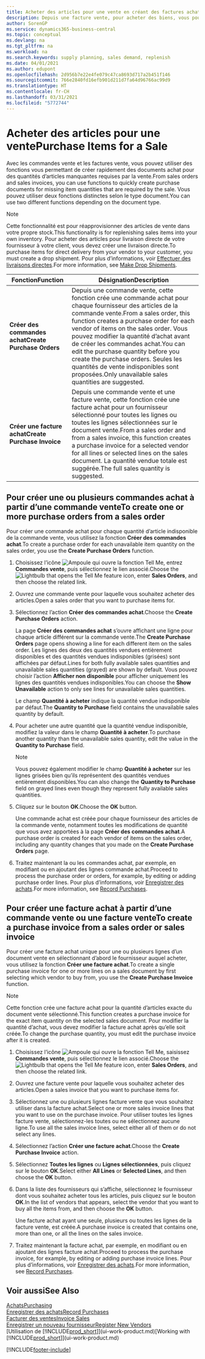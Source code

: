 ```yaml
---
title: Acheter des articles pour une vente en créant des factures achat | Microsoft Docs
description: Depuis une facture vente, pour acheter des biens, vous pouvez créer une facture achat pour un fournisseur.
author: SorenGP
ms.service: dynamics365-business-central
ms.topic: conceptual
ms.devlang: na
ms.tgt_pltfrm: na
ms.workload: na
ms.search.keywords: supply planning, sales demand, replenish
ms.date: 04/01/2021
ms.author: edupont
ms.openlocfilehash: 2d956b7e22e4fe079c47ca8693d717a2b451f146
ms.sourcegitcommit: 766e2840fd16efb901d211d7fa64d96766ac99d9
ms.translationtype: HT
ms.contentlocale: fr-CH
ms.lasthandoff: 03/31/2021
ms.locfileid: "5772744"
---
```

# <a name="purchase-items-for-a-sale"></a><span data-ttu-id="0db82-103">Acheter des articles pour une vente</span><span class="sxs-lookup"><span data-stu-id="0db82-103">Purchase Items for a Sale</span></span>
<span data-ttu-id="0db82-104">Avec les commandes vente et les factures vente, vous pouvez utiliser des fonctions vous permettant de créer rapidement des documents achat pour des quantités d’articles manquantes requises par la vente.</span><span class="sxs-lookup"><span data-stu-id="0db82-104">From sales orders and sales invoices, you can use functions to quickly create purchase documents for missing item quantities that are required by the sale.</span></span> <span data-ttu-id="0db82-105">Vous pouvez utiliser deux fonctions distinctes selon le type document.</span><span class="sxs-lookup"><span data-stu-id="0db82-105">You can use two different functions depending on the document type.</span></span>

> [!Note]
> <span data-ttu-id="0db82-106">Cette fonctionnalité est pour réapprovisionner des articles de vente dans votre propre stock.</span><span class="sxs-lookup"><span data-stu-id="0db82-106">This functionality is for replenishing sales items into your own inventory.</span></span> <span data-ttu-id="0db82-107">Pour acheter des articles pour livraison directe de votre fournisseur à votre client, vous devez créer une livraison directe.</span><span class="sxs-lookup"><span data-stu-id="0db82-107">To purchase items for direct delivery from your vendor to your customer, you must create a drop shipment.</span></span> <span data-ttu-id="0db82-108">Pour plus d’informations, voir [Effectuer des livraisons directes](sales-how-drop-shipment.md).</span><span class="sxs-lookup"><span data-stu-id="0db82-108">For more information, see [Make Drop Shipments](sales-how-drop-shipment.md).</span></span>   

|<span data-ttu-id="0db82-109">Fonction</span><span class="sxs-lookup"><span data-stu-id="0db82-109">Function</span></span>|<span data-ttu-id="0db82-110">Désignation</span><span class="sxs-lookup"><span data-stu-id="0db82-110">Description</span></span>|
|--------|-----------|
|<span data-ttu-id="0db82-111">**Créer des commandes achat**</span><span class="sxs-lookup"><span data-stu-id="0db82-111">**Create Purchase Orders**</span></span>|<span data-ttu-id="0db82-112">Depuis une commande vente, cette fonction crée une commande achat pour chaque fournisseur des articles de la commande vente.</span><span class="sxs-lookup"><span data-stu-id="0db82-112">From a sales order, this function creates a purchase order for each vendor of items on the sales order.</span></span> <span data-ttu-id="0db82-113">Vous pouvez modifier la quantité d’achat avant de créer les commandes achat.</span><span class="sxs-lookup"><span data-stu-id="0db82-113">You can edit the purchase quantity before you create the purchase orders.</span></span> <span data-ttu-id="0db82-114">Seules les quantités de vente indisponibles sont proposées.</span><span class="sxs-lookup"><span data-stu-id="0db82-114">Only unavailable sales quantities are suggested.</span></span>
|<span data-ttu-id="0db82-115">**Créer une facture achat**</span><span class="sxs-lookup"><span data-stu-id="0db82-115">**Create Purchase Invoice**</span></span>|<span data-ttu-id="0db82-116">Depuis une commande vente et une facture vente, cette fonction crée une facture achat pour un fournisseur sélectionné pour toutes les lignes ou toutes les lignes sélectionnées sur le document vente.</span><span class="sxs-lookup"><span data-stu-id="0db82-116">From a sales order and from a sales invoice, this function creates a purchase invoice for a selected vendor for all lines or selected lines on the sales document.</span></span> <span data-ttu-id="0db82-117">La quantité vendue totale est suggérée.</span><span class="sxs-lookup"><span data-stu-id="0db82-117">The full sales quantity is suggested.</span></span>|

## <a name="to-create-one-or-more-purchase-orders-from-a-sales-order"></a><span data-ttu-id="0db82-118">Pour créer une ou plusieurs commandes achat à partir d’une commande vente</span><span class="sxs-lookup"><span data-stu-id="0db82-118">To create one or more purchase orders from a sales order</span></span>
<span data-ttu-id="0db82-119">Pour créer une commande achat pour chaque quantité d’article indisponible de la commande vente, vous utilisez la fonction **Créer des commandes achat**.</span><span class="sxs-lookup"><span data-stu-id="0db82-119">To create a purchase order for each unavailable item quantity on the sales order, you use the **Create Purchase Orders** function.</span></span>

1. <span data-ttu-id="0db82-120">Choisissez l’icône ![Ampoule qui ouvre la fonction Tell Me](media/ui-search/search_small.png "Dites-moi ce que vous voulez faire"), entrez **Commandes vente**, puis sélectionnez le lien associé.</span><span class="sxs-lookup"><span data-stu-id="0db82-120">Choose the ![Lightbulb that opens the Tell Me feature](media/ui-search/search_small.png "Tell me what you want to do") icon, enter **Sales Orders**, and then choose the related link.</span></span>
2. <span data-ttu-id="0db82-121">Ouvrez une commande vente pour laquelle vous souhaitez acheter des articles.</span><span class="sxs-lookup"><span data-stu-id="0db82-121">Open a sales order that you want to purchase items for.</span></span>
3. <span data-ttu-id="0db82-122">Sélectionnez l’action **Créer des commandes achat**.</span><span class="sxs-lookup"><span data-stu-id="0db82-122">Choose the **Create Purchase Orders** action.</span></span>

    <span data-ttu-id="0db82-123">La page **Créer des commandes achat** s’ouvre affichant une ligne pour chaque article différent sur la commande vente.</span><span class="sxs-lookup"><span data-stu-id="0db82-123">The **Create Purchase Orders** page opens showing a line for each different item on the sales order.</span></span> <span data-ttu-id="0db82-124">Les lignes des deux des quantités vendues entièrement disponibles et des quantités vendues indisponibles (grisées) sont affichées par défaut.</span><span class="sxs-lookup"><span data-stu-id="0db82-124">Lines for both fully available sales quantities and unavailable sales quantities (grayed) are shown by default.</span></span> <span data-ttu-id="0db82-125">Vous pouvez choisir l’action **Afficher non disponible** pour afficher uniquement les lignes des quantités vendues indisponibles.</span><span class="sxs-lookup"><span data-stu-id="0db82-125">You can choose the **Show Unavailable** action to only see lines for unavailable sales quantities.</span></span>

    <span data-ttu-id="0db82-126">Le champ **Quantité à acheter** indique la quantité vendue indisponible par défaut.</span><span class="sxs-lookup"><span data-stu-id="0db82-126">The **Quantity to Purchase** field contains the unavailable sales quantity by default.</span></span>
4. <span data-ttu-id="0db82-127">Pour acheter une autre quantité que la quantité vendue indisponible, modifiez la valeur dans le champ **Quantité à acheter**.</span><span class="sxs-lookup"><span data-stu-id="0db82-127">To purchase another quantity than the unavailable sales quantity, edit the value in the **Quantity to Purchase** field.</span></span>

    > [!NOTE]  
    >   <span data-ttu-id="0db82-128">Vous pouvez également modifier le champ **Quantité à acheter** sur les lignes grisées bien qu’ils représentent des quantités vendues entièrement disponibles.</span><span class="sxs-lookup"><span data-stu-id="0db82-128">You can also change the **Quantity to Purchase** field on grayed lines even though they represent fully available sales quantities.</span></span>
5. <span data-ttu-id="0db82-129">Cliquez sur le bouton **OK**.</span><span class="sxs-lookup"><span data-stu-id="0db82-129">Choose the **OK** button.</span></span>

    <span data-ttu-id="0db82-130">Une commande achat est créée pour chaque fournisseur des articles de la commande vente, notamment toutes les modifications de quantité que vous avez apportées à la page **Créer des commandes achat**.</span><span class="sxs-lookup"><span data-stu-id="0db82-130">A purchase order is created for each vendor of items on the sales order, including any quantity changes that you made on the **Create Purchase Orders** page.</span></span>
7. <span data-ttu-id="0db82-131">Traitez maintenant la ou les commandes achat, par exemple, en modifiant ou en ajoutant des lignes commande achat.</span><span class="sxs-lookup"><span data-stu-id="0db82-131">Proceed to process the purchase order or orders, for example, by editing or adding purchase order lines.</span></span> <span data-ttu-id="0db82-132">Pour plus d’informations, voir [Enregistrer des achats](purchasing-how-record-purchases.md).</span><span class="sxs-lookup"><span data-stu-id="0db82-132">For more information, see [Record Purchases](purchasing-how-record-purchases.md).</span></span>


## <a name="to-create-a-purchase-invoice-from-a-sales-order-or-sales-invoice"></a><span data-ttu-id="0db82-133">Pour créer une facture achat à partir d’une commande vente ou une facture vente</span><span class="sxs-lookup"><span data-stu-id="0db82-133">To create a purchase invoice from a sales order or sales invoice</span></span>
<span data-ttu-id="0db82-134">Pour créer une facture achat unique pour une ou plusieurs lignes d’un document vente en sélectionnant d’abord le fournisseur auquel acheter, vous utilisez la fonction **Créer une facture achat**.</span><span class="sxs-lookup"><span data-stu-id="0db82-134">To create a single purchase invoice for one or more lines on a sales document by first selecting which vendor to buy from, you use the **Create Purchase Invoice** function.</span></span>

> [!NOTE]  
>   <span data-ttu-id="0db82-135">Cette fonction crée une facture achat pour la quantité d’articles exacte du document vente sélectionné.</span><span class="sxs-lookup"><span data-stu-id="0db82-135">This function creates a purchase invoice for the exact item quantity on the selected sales document.</span></span> <span data-ttu-id="0db82-136">Pour modifier la quantité d’achat, vous devez modifier la facture achat après qu’elle soit créée.</span><span class="sxs-lookup"><span data-stu-id="0db82-136">To change the purchase quantity, you must edit the purchase invoice after it is created.</span></span>  

1. <span data-ttu-id="0db82-137">Choisissez l’icône ![Ampoule qui ouvre la fonction Tell Me](media/ui-search/search_small.png "Dites-moi ce que vous voulez faire"), saisissez **Commandes vente**, puis sélectionnez le lien associé.</span><span class="sxs-lookup"><span data-stu-id="0db82-137">Choose the ![Lightbulb that opens the Tell Me feature](media/ui-search/search_small.png "Tell me what you want to do") icon, enter **Sales Orders**, and then choose the related link.</span></span>
2. <span data-ttu-id="0db82-138">Ouvrez une facture vente pour laquelle vous souhaitez acheter des articles.</span><span class="sxs-lookup"><span data-stu-id="0db82-138">Open a sales invoice that you want to purchase items for.</span></span>
3. <span data-ttu-id="0db82-139">Sélectionnez une ou plusieurs lignes facture vente que vous souhaitez utiliser dans la facture achat.</span><span class="sxs-lookup"><span data-stu-id="0db82-139">Select one or more sales invoice lines that you want to use on the purchase invoice.</span></span> <span data-ttu-id="0db82-140">Pour utiliser toutes les lignes facture vente, sélectionnez-les toutes ou ne sélectionnez aucune ligne.</span><span class="sxs-lookup"><span data-stu-id="0db82-140">To use all the sales invoice lines, select either all of them or do not select any lines.</span></span>
4. <span data-ttu-id="0db82-141">Sélectionnez l’action **Créer une facture achat**.</span><span class="sxs-lookup"><span data-stu-id="0db82-141">Choose the **Create Purchase Invoice** action.</span></span>
5. <span data-ttu-id="0db82-142">Sélectionnez **Toutes les lignes** ou **Lignes sélectionnées**, puis cliquez sur le bouton **OK**.</span><span class="sxs-lookup"><span data-stu-id="0db82-142">Select either **All Lines** or **Selected Lines**, and then choose the **OK** button.</span></span>  
6. <span data-ttu-id="0db82-143">Dans la liste des fournisseurs qui s’affiche, sélectionnez le fournisseur dont vous souhaitez acheter tous les articles, puis cliquez sur le bouton **OK**.</span><span class="sxs-lookup"><span data-stu-id="0db82-143">In the list of vendors that appears, select the vendor that you want to buy all the items from, and then choose the **OK** button.</span></span>

    <span data-ttu-id="0db82-144">Une facture achat ayant une seule, plusieurs ou toutes les lignes de la facture vente, est créée.</span><span class="sxs-lookup"><span data-stu-id="0db82-144">A purchase invoice is created that contains one, more than one, or all the lines on the sales invoice.</span></span>
7. <span data-ttu-id="0db82-145">Traitez maintenant la facture achat, par exemple, en modifiant ou en ajoutant des lignes facture achat.</span><span class="sxs-lookup"><span data-stu-id="0db82-145">Proceed to process the purchase invoice, for example, by editing or adding purchase invoice lines.</span></span> <span data-ttu-id="0db82-146">Pour plus d’informations, voir [Enregistrer des achats](purchasing-how-record-purchases.md).</span><span class="sxs-lookup"><span data-stu-id="0db82-146">For more information, see [Record Purchases](purchasing-how-record-purchases.md).</span></span>

## <a name="see-also"></a><span data-ttu-id="0db82-147">Voir aussi</span><span class="sxs-lookup"><span data-stu-id="0db82-147">See Also</span></span>
[<span data-ttu-id="0db82-148">Achats</span><span class="sxs-lookup"><span data-stu-id="0db82-148">Purchasing</span></span>](purchasing-manage-purchasing.md)  
[<span data-ttu-id="0db82-149">Enregistrer des achats</span><span class="sxs-lookup"><span data-stu-id="0db82-149">Record Purchases</span></span>](purchasing-how-record-purchases.md)  
[<span data-ttu-id="0db82-150">Facturer des ventes</span><span class="sxs-lookup"><span data-stu-id="0db82-150">Invoice Sales</span></span>](sales-how-invoice-sales.md)  
[<span data-ttu-id="0db82-151">Enregistrer un nouveau fournisseur</span><span class="sxs-lookup"><span data-stu-id="0db82-151">Register New Vendors</span></span>](purchasing-how-register-new-vendors.md)  
<span data-ttu-id="0db82-152">[Utilisation de [!INCLUDE[prod_short](includes/prod_short.md)]](ui-work-product.md)</span><span class="sxs-lookup"><span data-stu-id="0db82-152">[Working with [!INCLUDE[prod_short](includes/prod_short.md)]](ui-work-product.md)</span></span>


[!INCLUDE[footer-include](includes/footer-banner.md)]